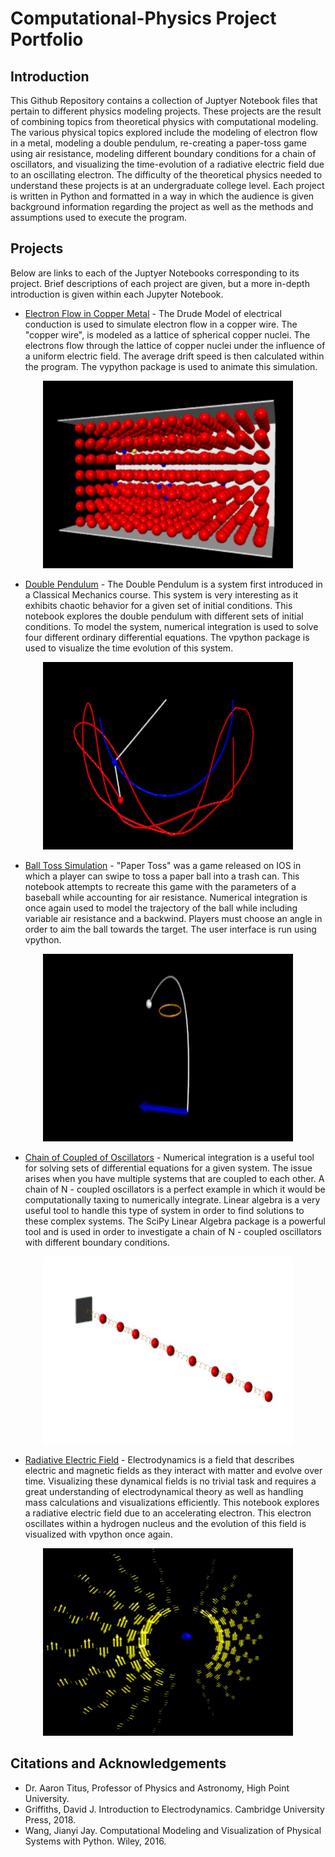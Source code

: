 # Computational-Physics Project Portfolio

## Introduction
This Github Repository contains a collection of Juptyer Notebook files that pertain to different physics modeling projects. These projects are the result of combining topics from theoretical physics with computational modeling. The various physical topics explored include the modeling of electron flow in a metal, modeling a double pendulum, re-creating a paper-toss game using air resistance, modeling different boundary conditions for a chain of oscillators, and visualizing the time-evolution of a radiative electric field due to an oscillating electron. The difficulty of the theoretical physics needed to understand these projects is at an undergraduate college level. Each project is written in Python and formatted in a way in which the audience is given background information regarding the project as well as the methods and assumptions used to execute the program. 

## Projects
Below are links to each of the Juptyer Notebooks corresponding to its project. Brief descriptions of each project are given, but a more in-depth introduction is given within each Jupyter Notebook. 

* [Electron Flow in Copper Metal](https://github.com/michael-garcia1/Computational_Physics_Portfolio/blob/main/Electron_Flow_Project.ipynb) - The Drude Model of electrical conduction is used to simulate electron flow in a copper wire. The "copper wire", is modeled as a lattice of spherical copper nuclei. The electrons flow through the lattice of copper nuclei under the influence of a uniform electric field. The average drift speed is then calculated within the program. The vypython package is used to animate this simulation.

<p align="center">
  <img 
    width="400"
    height="300"
    src="Cu_Wire.jpg"
  >
</p>

* [Double Pendulum](https://github.com/michael-garcia1/Computational_Physics_Portfolio/blob/main/Double_Pendulum_Project.ipynb) - The Double Pendulum is a system first introduced in a Classical Mechanics course. This system is very interesting as it exhibits chaotic behavior for a given set of initial conditions. This notebook explores the double pendulum with different sets of initial conditions. To model the system, numerical integration is used to solve four different ordinary differential equations. The vpython package is used to visualize the time evolution of this system.

<p align="center">
  <img 
    width="400"
    height="300"
    src="double_pend.jpg"
  >
</p>

* [Ball Toss Simulation](https://github.com/michael-garcia1/Computational_Physics_Portfolio/blob/main/Ball_Toss_Project.ipynb) - "Paper Toss" was a game released on IOS in which a player can swipe to toss a paper ball into a trash can. This notebook attempts to recreate this game with the parameters of a baseball while accounting for air resistance. Numerical integration is once again used to model the trajectory of the ball while including variable air resistance and a backwind. Players must choose an angle in order to aim the ball towards the target. The user interface is run using vpython. 

<p align="center">
  <img 
    width="400"
    height="300"
    src="ball_toss.jpg"
  >
</p>

* [Chain of Coupled of Oscillators](https://github.com/michael-garcia1/Computational_Physics_Portfolio/blob/main/Coupled_Oscillators_Project.ipynb) - Numerical integration is a useful tool for solving sets of differential equations for a given system. The issue arises when you have multiple systems that are coupled to each other. A chain of N - coupled oscillators is a perfect example in which it would be computationally taxing to numerically integrate. Linear algebra is a very useful tool to handle this type of system in order to find solutions to these complex systems. The SciPy Linear Algebra package is a powerful tool and is used in order to investigate a chain of N - coupled oscillators with different boundary conditions.

<p align="center">
  <img 
    width="400"
    height="300"
    src="coup_oscill.jpg"
  >
</p>

* [Radiative Electric Field](https://github.com/michael-garcia1/Computational_Physics_Portfolio/blob/main/Electric_Rad_Project.ipynb) - Electrodynamics is a field that describes electric and magnetic fields as they interact with matter and evolve over time. Visualizing these dynamical fields is no trivial task and requires a great understanding of electrodynamical theory as well as handling mass calculations and visualizations efficiently. This notebook explores a radiative electric field due to an accelerating electron. This electron oscillates within a hydrogen nucleus and the evolution of this field is visualized with vpython once again. 

<p align="center">
  <img 
    width="400"
    height="300"
    src="Erad.jpg"
  >
</p>

## Citations and Acknowledgements

* Dr. Aaron Titus, Professor of Physics and Astronomy, High Point University.
* Griffiths, David J. Introduction to Electrodynamics. Cambridge University Press, 2018. 
* Wang, Jianyi Jay. Computational Modeling and Visualization of Physical Systems with Python. Wiley, 2016. 





